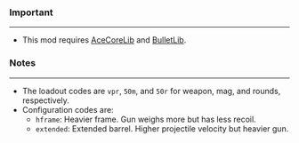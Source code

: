 ### Important
---
- This mod requires [AceCoreLib](https://gitlab.com/accensi/hd-addons/acecorelib) and [BulletLib](https://gitlab.com/accensi/hd-addons/hdbulletlib).

### Notes
---
- The loadout codes are `vpr`, `50m`, and `50r` for weapon, mag, and rounds, respectively.
- Configuration codes are:
	- `hframe`: Heavier frame. Gun weighs more but has less recoil.
	- `extended`: Extended barrel. Higher projectile velocity but heavier gun.
